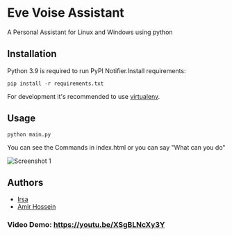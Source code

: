 # Eve Voise Assistant
A Personal Assistant for Linux and Windows using python

## Installation
Python 3.9 is required to run PyPI Notifier.Install requirements:

    pip install -r requirements.txt

For development it's recommended to use [virtualenv](https://virtualenv.pypa.io).

## Usage

```
python main.py
```
You can see the Commands in index.html or you can say "What can you do"


![Screenshot 1](http://i.imgur.com/MztwfXM.png)



## Authors

* [Irsa](https://github.com/irsa03)
* [Amir Hossein](https://github.com/3amin)

### Video Demo: <https://youtu.be/XSgBLNcXy3Y>
